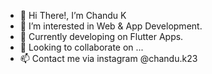 - 👋 Hi There!, I’m Chandu K
- 👀 I’m interested in Web & App Development.
- 🌱 Currently developing on Flutter Apps. 
- 💞️ Looking to collaborate on ...
- 📫 Contact me via instagram @chandu.k23

